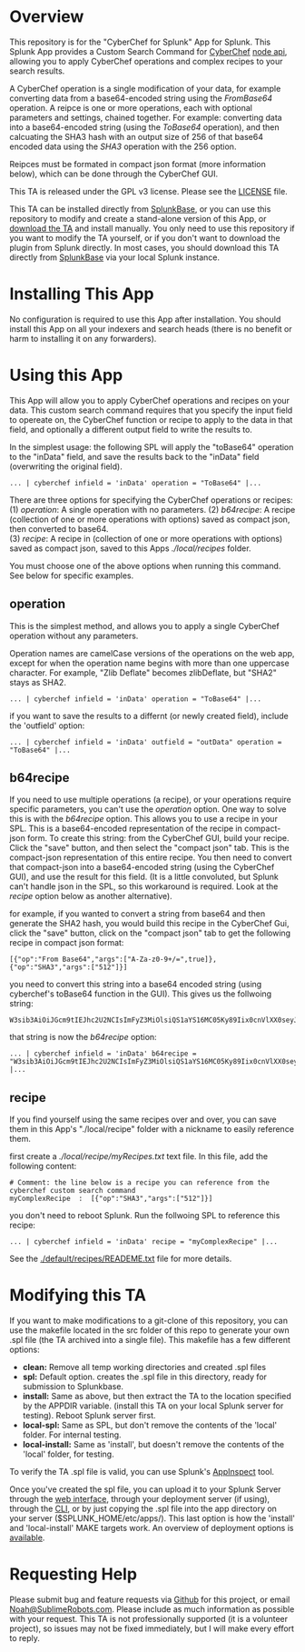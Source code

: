 # Overview
This repository is for the "CyberChef for Splunk" App for Splunk.  This Splunk App provides a Custom Search Command for [CyberChef](https://gchq.github.io/CyberChef/) [node api](https://github.com/gchq/CyberChef/wiki/Node-API), allowing you to apply CyberChef operations and complex recipes to your search results.

A CyberChef operation is a single modification of your data, for example converting data from a base64-encoded string using the *FromBase64* operation.  A reipce is one or more operations, each with optional parameters and settings, chained together.  For example: converting data into a base64-encoded string (using the *ToBase64* operation), and then calcuating the SHA3 hash with an output size of 256 of that base64 encoded data using the *SHA3* operation with the 256 option.

Reipces must be formated in compact json format (more information below), which can be done through the CyberChef GUI.

This TA is released under the GPL v3 license. Please see the [LICENSE](./TA_Snort3_json/LICENSE) file.

This TA can be installed directly from [SplunkBase](https://splunkbase.splunk.com/), or you can use this repository to modify and create a stand-alone version of this App, or [download the TA](https://github.com/NDietrich/CyberChef-for-Splunk/releases) and install manually. You only need to use this repository if you want to modify the TA yourself, or if you don't want to download the plugin from Splunk directly. In most cases, you should download this TA directly from [SplunkBase](https://splunkbase.splunk.com/) via your local Splunk instance.

# Installing This App
No configuration is required to use this App after installation. You should install this App on all your indexers and search heads (there is no benefit or harm to installing it on any forwarders).

# Using this App
This App will allow you to apply CyberChef operations and recipes on your data.  This custom search command requires that you specify the input field to opereate on, the CyberChef function or recipe to apply to the data in that field, and optionally a different output field to write the results to.

In the simplest usage: the following SPL will apply the "toBase64" operation to the "inData" field, and save the results back to the "inData" field (overwriting the original field).
```
... | cyberchef infield = 'inData' operation = "ToBase64" |...
```

There are three options for specifying the CyberChef operations or recipes:
(1) *operation*:  A single operation with no parameters.
(2) *b64recipe*:  A recipe (collection of one or more operations with options) saved as compact json, then converted to base64.    
(3) *recipe*:  A recipe in (collection of one or more operations with options) saved as compact json, saved to this Apps *./local/recipes* folder.

You must choose one of the above options when running this command.  See below for specific examples.

## operation
This is the simplest method, and allows you to apply a single CyberChef operation without any parameters.

Operation names are camelCase versions of the operations on the web app, except for when the operation name begins with more than one uppercase character. For example, "Zlib Deflate" becomes zlibDeflate, but "SHA2" stays as SHA2.

```
... | cyberchef infield = 'inData' operation = "ToBase64" |...
```

if you want to save the results to a differnt (or newly created field), include the 'outfield' option:
```
... | cyberchef infield = 'inData' outfield = "outData" operation = "ToBase64" |...
```


## b64recipe
If you need to use multiple operations (a recipe), or your operations require specific parameters, you can't use the *operation* option. One way to solve this is with the *b64recipe* option. This allows you to use a recipe in your SPL.  This is a base64-encoded representation of the recipe in compact-json form.  To create this string: from the CyberChef GUI, build your recipe. Click the "save" button, and then select the "compact json" tab. This is the compact-json representation of this entire recipe. You then need to convert that compact-json into a base64-encoded string (using the CyberChef GUI), and use the result for this field.
(It is a little convoluted, but Splunk can't handle json in the SPL, so this workaround is required. Look at the *recipe* option below as another alternative).

for example, if you wanted to convert a string from base64 and then generate the SHA2 hash, you would build this recipe in the CyberChef Gui, click the "save" button, click on the "compact json" tab to get the following recipe in compact json format:
```
[{"op":"From Base64","args":["A-Za-z0-9+/=",true]},{"op":"SHA3","args":["512"]}]
```

you need to convert this string into a base64 encoded string (using cyberchef's toBase64 function in the GUI). This gives us the follwoing string:
```
W3sib3AiOiJGcm9tIEJhc2U2NCIsImFyZ3MiOlsiQS1aYS16MC05Ky89Iix0cnVlXX0seyJvcCI6IlNIQTMiLCJhcmdzIjpbIjUxMiJdfV0=
```
that string is now the *b64recipe* option:
```
... | cyberchef infield = 'inData' b64recipe = "W3sib3AiOiJGcm9tIEJhc2U2NCIsImFyZ3MiOlsiQS1aYS16MC05Ky89Iix0cnVlXX0seyJvcCI6IlNIQTMiLCJhcmdzIjpbIjUxMiJdfV0=" |...
```
 ## recipe
If you find yourself using the same recipes over and over, you can save them in this App's "./local/recipe" folder with a nickname to easily reference them. 

first create a *./local/recipe/myRecipes.txt* text file.  In this file, add the following content:
```
# Comment: the line below is a recipe you can reference from the cyberchef custom search command
myComplexRecipe  :  [{"op":"SHA3","args":["512"]}]

```
you don't need to reboot Splunk. Run the follwoing SPL to reference this recipe:
```
... | cyberchef infield = 'inData' recipe = "myComplexRecipe" |...
```

See the [./default/recipes/READEME.txt](./default/recipes/READEME.txt) file for more details.



# Modifying this TA
If you want to make modifications to a git-clone of this repository, you can use the makefile located in the src folder of this repo to generate your own .spl file (the TA archived into a single file).  This makefile has a few different options:

- **clean:** Remove all temp working directories and created .spl files 
- **spl:** Default option. creates the .spl file in this directory, ready for submission to Splunkbase.
- **install:** Same as above, but then extract the TA to the location specified by the APPDIR variable. (install this TA on your local Splunk server for testing). Reboot Splunk server first.      
- **local-spl:** Same as SPL, but don't remove the contents of the 'local' folder. For internal testing.
- **local-install:** Same as 'install', but doesn't remove the contents of the 'local' folder, for testing.

To verify the TA .spl file is valid, you can use Splunk's [AppInspect](http://dev.splunk.com/view/appinspect/SP-CAAAFAM) tool.  

Once you've created the spl file, you can upload it to your Splunk Server through the [web interface](https://docs.splunk.com/Documentation/AddOns/released/Overview/Singleserverinstall), through your deployment server (if using), through the [CLI](https://docs.splunk.com/Documentation/Splunk/latest/Admin/Managingappobjects#Update_an_app_or_add-on_in_the_CLI), or by just copying the .spl file into the app directory on your server ($SPLUNK_HOME/etc/apps/).  This last option is how the 'install' and 'local-install' MAKE targets work.  An overview of deployment options is [available](https://docs.splunk.com/Documentation/Splunk/7.2.1/Admin/Deployappsandadd-ons).


# Requesting Help
Please submit bug and feature requests via [Github](https://github.com/NDietrich/Splunk-Snort3-TA/issues) for this project, or email Noah@SublimeRobots.com.  Please include as much information as possible with your request.  This TA is not professionally supported (it is a volunteer project), so issues may not be fixed immediately, but I will make every effort to reply.